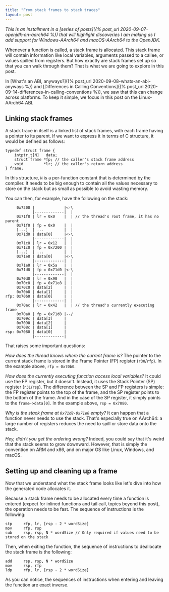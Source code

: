 ```yaml
---
title: "From stack frames to stack traces"
layout: post
---
```


_This is an installment in a [series of posts]({% post_url 2020-09-07-openjdk-on-aarch64 %}) that will highlight discoveries I am making as I add support for Windows-AArch64 and macOS-AArch64 to the OpenJDK._

Whenever a function is called, a stack frame is allocated. This stack frame will contain information like local variables, arguments passed to a callee, or values spilled from registers. But how exactly are stack frames set up so that you can walk through them? That is what we are going to explore in this post.

In [What's an ABI, anyways?]({% post_url 2020-09-08-whats-an-abi-anyways %}) and [Differences in Calling Conventions]({% post_url 2020-09-14-differences-in-calling-conventions %}), we saw that this can change across platforms. To keep it simple, we focus in this post on the Linux-AArch64 ABI.

## Linking stack frames

A stack trace in itself is a linked list of stack frames, with each frame having a pointer to its parent. If we want to express it in terms of C structure, it would be defined as follows:

```
typedef struct frame { 
    intptr_t[N]   data;
    struct frame *fp; // the caller's stack frame address
    void         *lr; // the caller's return address
} frame;
```

In this structure, `N` is a per-function constant that is determined by the compiler. It needs to be big enough to contain all the values necessary to store on the stack but as small as possible to avoid wasting memory.

You can then, for example, have the following on the stack:

```
     0x7200 |             |<-\
            |-------------|  |
     0x71f8 | lr = 0x0    |  | // the thread's root frame, it has no parent
     0x71f0 | fp = 0x0    |  |
     [...]  | ...         |  |
     0x71d0 | data[0]     |<-\
            |-------------|  |
     0x71c8 | lr = 0x12   |  |
     0x71c0 | fp = 0x7200 |  |
     [...]  | ...         |  |
     0x71e8 | data[0]     |<-\
            |-------------|  |
     0x71e0 | lr = 0x5a   |  |
     0x71d8 | fp = 0x71d0 |<-\
            |-------------|  |
     0x70d0 | lr = 0x90   |  |
     0x70c8 | fp = 0x71e8 |  |
     0x70c0 | data[2]     |  |
     0x70b8 | data[1]     |  |
rfp: 0x70b0 | data[0]     |  |
            |-------------|  |
     0x70ac | lr = 0x42   |  | // the thread's currently executing frame
     0x70a0 | fp = 0x71d8 |--/
     0x709c | data[3]     |
     0x7090 | data[2]     |
     0x708c | data[1]     |
rsp: 0x7080 | data[0]     |
            |-------------|
```

That raises some important questions:

_How does the thread knows where the current frame is?_ The pointer to the current stack frame is stored in the Frame Pointer (FP) register (`r30`/`rfp`). In the example above, `rfp = 0x70b0`.

_How does the currently executing function access local variables?_ It could use the FP register, but it doesn't. Instead, it uses the Stack Pointer (SP) register (`r31`/`rsp`). The difference between the SP and FP registers is simple: the FP register points to the top of the frame, and the SP register points to the bottom of the frame. And in the case of the SP register, it simply points to the `frame->data[0]`. In the example above, `rsp = 0x7080`.

_Why is the stack frame at `0x71d8-0x71e0` empty?_ It can happen that a function never needs to use the stack. That's especially true on AArch64: a large number of registers reduces the need to spill or store data onto the stack.

_Hey, didn't you get the ordering wrong?_ Indeed, you could say that it's weird that the stack seems to grow downward. However, that is simply the convention on ARM and x86, and on major OS like Linux, Windows, and macOS. 

## Setting up and cleaning up a frame

Now that we understand what the stack frame looks like let's dive into how the generated code allocates it.

Because a stack frame needs to be allocated every time a function is entered (expect for inlined functions and tail call, topics beyond this post), the operation needs to be fast. The sequence of instructions is the following:

```
stp     rfp, lr, [rsp - 2 * wordSize]
mov     rfp, rsp
sub     rsp, rsp, N * wordSize // Only required if values need to be stored on the stack
```

Then, when exiting the function, the sequence of instructions to deallocate the stack frame is the following:

```
add     rsp, rsp, N * wordSize
mov     rsp, rfp
ldp     rfp, lr, [rsp - 2 * wordSize]
```

As you can notice, the sequences of instructions when entering and leaving the function are exact inverse.
